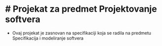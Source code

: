 # #  Projekat za predmet Projektovanje softvera

* Ovaj projekat je zasnovan na specifikaciji koja se radila na predmetu Specifikacija i modeliranje softvera

